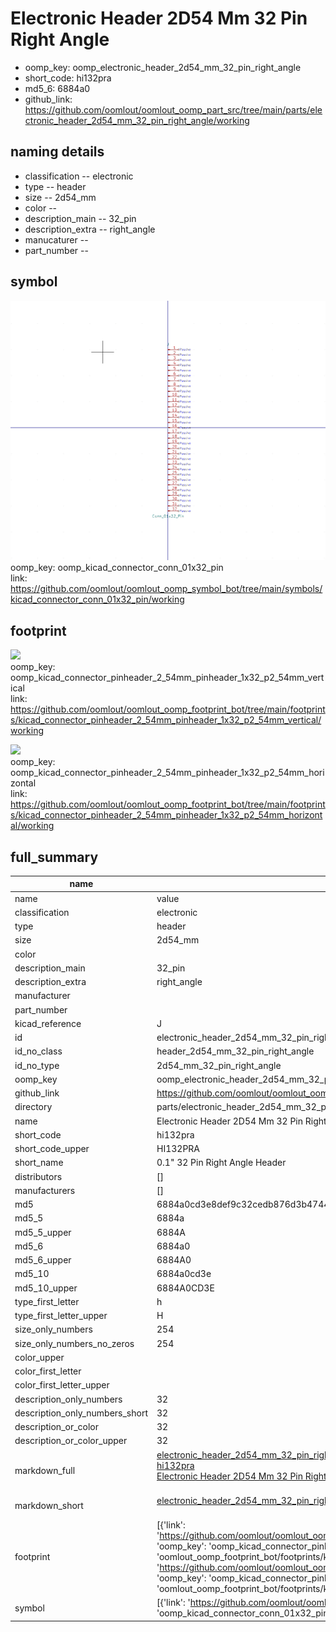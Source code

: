 # Electronic Header 2D54 Mm 32 Pin Right Angle

  
* oomp_key: oomp_electronic_header_2d54_mm_32_pin_right_angle 
* short_code: hi132pra
* md5_6: 6884a0  
* github_link: https://github.com/oomlout/oomlout_oomp_part_src/tree/main/parts/electronic_header_2d54_mm_32_pin_right_angle/working  
## naming details
* classification -- electronic
* type -- header
* size -- 2d54_mm
* color -- 
* description_main -- 32_pin
* description_extra -- right_angle
* manucaturer -- 
* part_number -- 



## symbol

![](symbol/0/working/working_600.png)  
oomp_key: oomp_kicad_connector_conn_01x32_pin  
link: https://github.com/oomlout/oomlout_oomp_symbol_bot/tree/main/symbols/kicad_connector_conn_01x32_pin/working  

## footprint

![](footprint/0/working/working_600.png)  
oomp_key: oomp_kicad_connector_pinheader_2_54mm_pinheader_1x32_p2_54mm_vertical  
link: https://github.com/oomlout/oomlout_oomp_footprint_bot/tree/main/footprints/kicad_connector_pinheader_2_54mm_pinheader_1x32_p2_54mm_vertical/working  

![](footprint/0/working/working_600.png)  
oomp_key: oomp_kicad_connector_pinheader_2_54mm_pinheader_1x32_p2_54mm_horizontal  
link: https://github.com/oomlout/oomlout_oomp_footprint_bot/tree/main/footprints/kicad_connector_pinheader_2_54mm_pinheader_1x32_p2_54mm_horizontal/working  

## full_summary
| name | value | 
| --- | --- | 
| name | value | 
| classification | electronic | 
| type | header | 
| size | 2d54_mm | 
| color |  | 
| description_main | 32_pin | 
| description_extra | right_angle | 
| manufacturer |  | 
| part_number |  | 
| kicad_reference | J | 
| id | electronic_header_2d54_mm_32_pin_right_angle | 
| id_no_class | header_2d54_mm_32_pin_right_angle | 
| id_no_type | 2d54_mm_32_pin_right_angle | 
| oomp_key | oomp_electronic_header_2d54_mm_32_pin_right_angle | 
| github_link | https://github.com/oomlout/oomlout_oomp_part_src/tree/main/parts/electronic_header_2d54_mm_32_pin_right_angle/working | 
| directory | parts/electronic_header_2d54_mm_32_pin_right_angle | 
| name | Electronic Header 2D54 Mm 32 Pin Right Angle | 
| short_code | hi132pra | 
| short_code_upper | HI132PRA | 
| short_name | 0.1" 32 Pin Right Angle Header | 
| distributors | [] | 
| manufacturers | [] | 
| md5 | 6884a0cd3e8def9c32cedb876d3b4744 | 
| md5_5 | 6884a | 
| md5_5_upper | 6884A | 
| md5_6 | 6884a0 | 
| md5_6_upper | 6884A0 | 
| md5_10 | 6884a0cd3e | 
| md5_10_upper | 6884A0CD3E | 
| type_first_letter | h | 
| type_first_letter_upper | H | 
| size_only_numbers | 254 | 
| size_only_numbers_no_zeros | 254 | 
| color_upper |  | 
| color_first_letter |  | 
| color_first_letter_upper |  | 
| description_only_numbers | 32 | 
| description_only_numbers_short | 32 | 
| description_or_color | 32 | 
| description_or_color_upper | 32 | 
| markdown_full | [electronic_header_2d54_mm_32_pin_right_angle](https://github.com/oomlout/oomlout_oomp_part_src/tree/main/parts/electronic_header_2d54_mm_32_pin_right_angle/working)<br>[hi132pra](https://github.com/oomlout/oomlout_oomp_part_src/tree/main/parts/electronic_header_2d54_mm_32_pin_right_angle/working)<br>[Electronic Header 2D54 Mm 32 Pin Right Angle](https://github.com/oomlout/oomlout_oomp_part_src/tree/main/parts/electronic_header_2d54_mm_32_pin_right_angle/working)<br><br> | 
| markdown_short | [electronic_header_2d54_mm_32_pin_right_angle](https://github.com/oomlout/oomlout_oomp_part_src/tree/main/parts/electronic_header_2d54_mm_32_pin_right_angle/working)<br><br> | 
| footprint | [{'link': 'https://github.com/oomlout/oomlout_oomp_footprint_bot/tree/main/foootprntss/kicad_connector_pinheader_2_54mm_pinheader_1x32_p2_54mm_vertical', 'oomp_key': 'oomp_kicad_connector_pinheader_2_54mm_pinheader_1x32_p2_54mm_vertical', 'directory': 'oomlout_oomp_footprint_bot/footprints/kicad_connector_pinheader_2_54mm_pinheader_1x32_p2_54mm_vertical//working/working.kicad_mod'}, {'link': 'https://github.com/oomlout/oomlout_oomp_footprint_bot/tree/main/foootprntss/kicad_connector_pinheader_2_54mm_pinheader_1x32_p2_54mm_horizontal', 'oomp_key': 'oomp_kicad_connector_pinheader_2_54mm_pinheader_1x32_p2_54mm_horizontal', 'directory': 'oomlout_oomp_footprint_bot/footprints/kicad_connector_pinheader_2_54mm_pinheader_1x32_p2_54mm_horizontal//working/working.kicad_mod'}] | 
| symbol | [{'link': 'https://github.com/oomlout/oomlout_oomp_symbol_bot/tree/main/symbols/kicad_connector_conn_01x32_pin', 'oomp_key': 'oomp_kicad_connector_conn_01x32_pin', 'directory': 'oomlout_oomp_symbol_bot/symbols/kicad_connector_conn_01x32_pin//working/working.kicad_sym'}] | 
